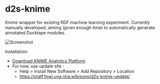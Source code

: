 d2s-knime
=========

Knime wrapper for existing RDF machine learning experiment. Currently manually developed, aiming (given enough time) to automatically generate annotated Ducktape modules.

![Screenshot](http://i.imgur.com/QRykFBl.png)

Installation:

- [Download KNIME Analytics Platform](http://www.knime.org/downloads/overview)
- For now, use update site : 
  * Help > Install New Software > Add Repository > Location   
  * https://staff.fnwi.uva.nl/a.wibisono/d2s-knime-update/
